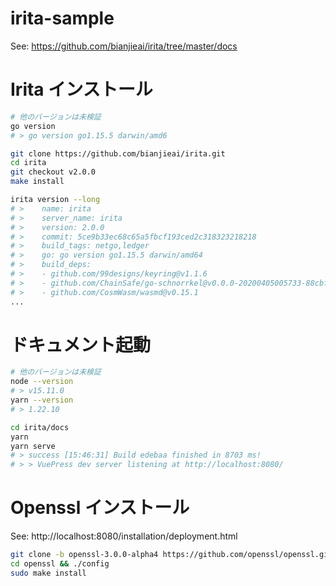 # irita-sample
See: https://github.com/bianjieai/irita/tree/master/docs

# Irita インストール
```sh
# 他のバージョンは未検証
go version
# > go version go1.15.5 darwin/amd6
```
```sh
git clone https://github.com/bianjieai/irita.git
cd irita 
git checkout v2.0.0
make install
```

```sh
irita version --long
# >    name: irita
# >    server_name: irita
# >    version: 2.0.0
# >    commit: 5ce9b33ec68c65a5fbcf193ced2c318323218218
# >    build_tags: netgo,ledger
# >    go: go version go1.15.5 darwin/amd64
# >    build_deps:
# >    - github.com/99designs/keyring@v1.1.6
# >    - github.com/ChainSafe/go-schnorrkel@v0.0.0-20200405005733-88cbf1b4c40d
# >    - github.com/CosmWasm/wasmd@v0.15.1
...
```

# ドキュメント起動
```sh
# 他のバージョンは未検証
node --version
# > v15.11.0
yarn --version
# > 1.22.10
```

```sh
cd irita/docs
yarn
yarn serve
# > success [15:46:31] Build edebaa finished in 8703 ms! 
# > > VuePress dev server listening at http://localhost:8080/
```

# Openssl インストール
See: http://localhost:8080/installation/deployment.html
```sh
git clone -b openssl-3.0.0-alpha4 https://github.com/openssl/openssl.git
cd openssl && ./config
sudo make install
```
